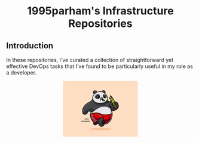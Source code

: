 <h1 align="center"> 1995parham's Infrastructure Repositories </h1>

## Introduction

In these repositories, I’ve curated a collection of straightforward yet effective DevOps tasks that I’ve found
to be particularly useful in my role as a developer.

<p align="center">
  <img src="https://raw.githubusercontent.com/1995parham-me/.github/main/profile/img/me.png" alt="me" height="150px" />
</p>

